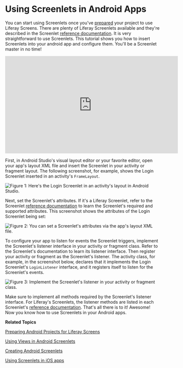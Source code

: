 # Using Screenlets in Android Apps [](id=using-screenlets-in-android-apps)

You can start using Screenlets once you've
[prepared](/develop/tutorials/-/knowledge_base/6-2/preparing-android-projects-for-liferay-screens)
your project to use Liferay Screens. There are plenty of Liferay Screenlets
available and they're described in the Screenlet
[reference documentation](/develop/reference/-/knowledge_base/6-2/screenlets-in-liferay-screens-for-android).
It is very straightforward to use Screenlets. This tutorial shows you how to
insert Screenlets into your android app and configure them. You'll be a
Screenlet master in no time! 

<iframe width="560" height="315" src="https://www.youtube.com/embed/TZ09fbV9UuU" frameborder="0" allowfullscreen></iframe>

First, in Android Studio's visual layout editor or your favorite editor, open
your app's layout XML file and insert the Screenlet in your activity or fragment
layout. The following screenshot, for example, shows the Login Screenlet
inserted in an activity's `FrameLayout`. 

![Figure 1: Here's the Login Screenlet in an activity's layout in Android Studio.](../../images/screens-android-insert-screenlet.png)

Next, set the Screenlet's attributes. If it's a Liferay Screenlet, refer to the
Screenlet
[reference documentation](/develop/reference/-/knowledge_base/6-2/screenlets-in-liferay-screens-for-android) 
to learn the Screenlet's required and supported attributes. This screenshot
shows the attributes of the Login Screenlet being set:

![Figure 2: You can set a Screenlet's attributes via the app's layout XML file.](../../images/screens-android-screenlet-attributes.png)

To configure your app to listen for events the Screenlet triggers, implement the
Screenlet's listener interface in your activity or fragment class. Refer to the
Screenlet's documentation to learn its listener interface. Then register your
activity or fragment as the Screenlet's listener. The activity class, for
example, in the screenshot below, declares that it implements the
Login Screenlet's `LoginListener` interface, and it registers itself to listen
for the Screenlet's events.

![Figure 3: Implement the Screenlet's listener in your activity or fragment class.](../../images/screens-android-screenlet-listener.png)

Make sure to implement all methods required by the Screenlet's listener
interface. For Liferay's Screenlets, the listener methods are listed in each
Screenlet's
[reference documentation](/develop/reference/-/knowledge_base/6-2/screenlets-in-liferay-screens-for-android).
That's all there is to it! Awesome! Now you know how to use Screenlets in your 
Android apps. 

**Related Topics**

[Preparing Android Projects for Liferay Screens](/develop/tutorials/-/knowledge_base/6-2/preparing-android-projects-for-liferay-screens)

[Using Views in Android Screenlets](/develop/tutorials/-/knowledge_base/6-2/using-views-in-android-screenlets)

[Creating Android Screenlets](/develop/tutorials/-/knowledge_base/6-2/creating-android-screenlets)

[Using Screenlets in iOS apps](/develop/tutorials/-/knowledge_base/6-2/using-screenlets-in-ios-apps)
